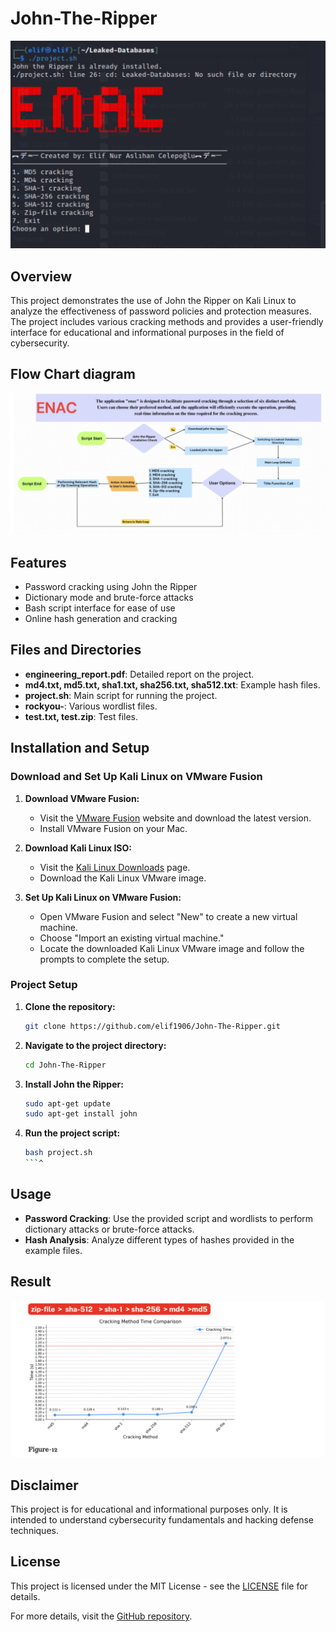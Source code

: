 # John-The-Ripper

![john the ripper](png.png)


## Overview
This project demonstrates the use of John the Ripper on Kali Linux to analyze the effectiveness of password policies and protection measures. The project includes various cracking methods and provides a user-friendly interface for educational and informational purposes in the field of cybersecurity.

## Flow Chart diagram
![john the ripper](flow.png)


## Features
- Password cracking using John the Ripper
- Dictionary mode and brute-force attacks
- Bash script interface for ease of use
- Online hash generation and cracking

## Files and Directories
- **engineering_report.pdf**: Detailed report on the project.
- **md4.txt, md5.txt, sha1.txt, sha256.txt, sha512.txt**: Example hash files.
- **project.sh**: Main script for running the project.
- **rockyou-**: Various wordlist files.
- **test.txt, test.zip**: Test files.

## Installation and Setup

### Download and Set Up Kali Linux on VMware Fusion
1. **Download VMware Fusion:**
    - Visit the [VMware Fusion](https://www.vmware.com/products/fusion.html) website and download the latest version.
    - Install VMware Fusion on your Mac.

2. **Download Kali Linux ISO:**
    - Visit the [Kali Linux Downloads](https://www.kali.org/get-kali/#kali-virtual-machines) page.
    - Download the Kali Linux VMware image.

3. **Set Up Kali Linux on VMware Fusion:**
    - Open VMware Fusion and select "New" to create a new virtual machine.
    - Choose "Import an existing virtual machine."
    - Locate the downloaded Kali Linux VMware image and follow the prompts to complete the setup.

### Project Setup
1. **Clone the repository:**
    ```sh
    git clone https://github.com/elif1906/John-The-Ripper.git
    ```
2. **Navigate to the project directory:**
    ```sh
    cd John-The-Ripper
    ```
3. **Install John the Ripper:**
    ```sh
    sudo apt-get update
    sudo apt-get install john
    ```
4. **Run the project script:**
    ```sh
    bash project.sh
    ```^

## Usage
- **Password Cracking**: Use the provided script and wordlists to perform dictionary attacks or brute-force attacks.
- **Hash Analysis**: Analyze different types of hashes provided in the example files.

## Result
![john the ripper](graph.png)


## Disclaimer
This project is for educational and informational purposes only. It is intended to understand cybersecurity fundamentals and hacking defense techniques.

## License
This project is licensed under the MIT License - see the [LICENSE](LICENSE) file for details.

For more details, visit the [GitHub repository](https://github.com/elif1906/John-The-Ripper).
